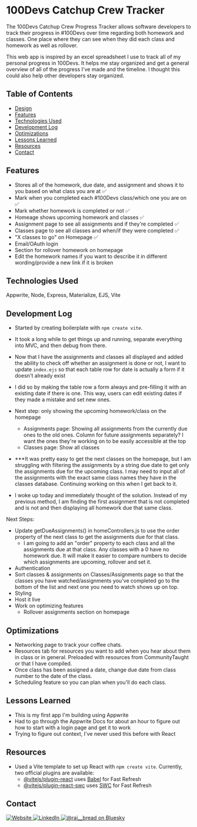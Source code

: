 # 100Devs Catchup Crew Tracker
The 100Devs Catchup Crew Progress Tracker allows software developers to track their progress in #100Devs over time regarding both homework and classes. One place where they can see when they did each class and homework as well as rollover. 

This web app is inspired by an excel spreadsheet I use to track all of my personal progress in 100Devs. It helps me stay organized and get a general overview of all of the progress I've made and the timeline. I thought this could also help other developers stay organized.

## Table of Contents
- [Design](#design)
- [Features](#features)
- [Technologies Used](#technologies-used)
- [Development Log](#development-log)
- [Optimizations](#optimizations)
- [Lessons Learned](#lessons-learned)
- [Resources](#resources)
- [Contact](#contact)

## Features
- Stores all of the homework, due date, and assignment and shows it to you based on what class you are at ✅
- Mark when you completed each #100Devs class/which one you are on ✅
- Mark whether homework is completed or not ✅
- Homeage shows upcoming homework and classes ✅
- Assignment page to see all assignments and if they're completed ✅
- Classes page to see all classes and when/if they were completed ✅
- "X classes to go" on Homepage ✅
- Email/OAuth login
- Section for rollover homework on homepage
- Edit the homework names if you want to describe it in different wording/provide a new link if it is broken

## Technologies Used
Appwrite, Node, Express, Materialize, EJS, Vite

## Development Log
- Started by creating boilerplate with `npm create vite`.
- It took a long while to get things up and running, separate everything into MVC, and then debug from there. 
- Now that I have the assignments and classes all displayed and added the ability to check off whether an assignment is done or not, I want to update `index.ejs` so that each table row for date is actually a form if it doesn't already exist
- I did so by making the table row a form always and pre-filling it with an existing date if there is one. This way, users can edit existing dates if they made a mistake and set new ones.

- Next step: only showing the upcoming homework/class on the homepage 
  - Assignments page: Showing all assignments from the currently due ones to the old ones. Column for future assignments separately? I want the ones they're working on to be easily accessible at the top
  - Classes page: Show all classes
- ***It was pretty easy to get the next classes on the homepage, but I am struggling with filtering the assignments by a string due date to get only the assignments due for the upcoming class. I may need to input all of the assignments with the exact same class names they have in the classes database. Continuing working on this when I get back to it.
- I woke up today and immediately thought of the solution. Instead of my previous method, I am finding the first assignment that is not completed and is not and then displaying all homework due that same class.

Next Steps:
- Update getDueAssignments() in homeControllers.js to use the order property of the next class to get the assignments due for that class.
  - I am going to add an "order" property to each class and all the assignments due at that class. Any classes with a 0 have no homework due. It will make it easier to compare numbers to decide which assignments are upcoming, rollover and set it.
- Authentication
- Sort classes & assignments on Classes/Assignments page so that the classes you have watched/assignments you've completed go to the bottom of the list and next one you need to watch shows up on top.
- Styling
- Host it live
- Work on optimizing features
  - Rollover assignments section on homepage

## Optimizations
- Networking page to track your coffee chats.
- Resources tab for resources you want to add when you hear about them in class or in general. Preloaded with resources from CommunityTaught or that I have compiled.
- Once class has been assigned a date, change due date from class number to the date of the class.
- Scheduling feature so you can plan when you'll do each class.

## Lessons Learned
- This is my first app I'm building using Appwrite
- Had to go through the Appwrite Docs for about an hour to figure out how to start with a login page and get it to work
- Trying to figure out context, I've never used this before with React

## Resources
- Used a Vite template to set up React with `npm create vite`. Currently, two official plugins are available:
    - [@vitejs/plugin-react](https://github.com/vitejs/vite-plugin-react/blob/main/packages/plugin-react/README.md) uses [Babel](https://babeljs.io/) for Fast Refresh
    - [@vitejs/plugin-react-swc](https://github.com/vitejs/vite-plugin-react-swc) uses [SWC](https://swc.rs/) for Fast Refresh

## Contact
<p> 
  <a href="https://raisadorzback.netlify.app/" target="blank">
    <img src="https://img.shields.io/badge/Ibsite-563d7c?&style=for-the-badge" alt="Website">
  </a>
  <a href="https://www.linkedin.com/in/raisa-d/">
    <img src="https://img.shields.io/badge/LinkedIn-046E6D?logo=linkedin&style=for-the-badge" alt="LinkedIn">
  </a>
  <a href="https://bsky.app/profile/rai-bread.bsky.social" target="blank">
    <img src="https://img.shields.io/badge/Bluesky-563d7c?style=for-the-badge&logoColor=white" alt="@rai__bread on Bluesky" />
  </a> 
</p>